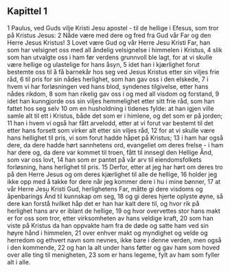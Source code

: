 ## Kapittel 1

1 Paulus, ved Guds vilje Kristi Jesu apostel - til de hellige i Efesus, som tror på Kristus Jesus:
2 Nåde være med dere og fred fra Gud vår Far og den Herre Jesus Kristus!
3 Lovet være Gud og vår Herre Jesu Kristi Far, han som har velsignet oss med all åndelig velsignelse i himmelen i Kristus,
4 slik som han utvalgte oss i ham før verdens grunnvoll ble lagt, for at vi skulle være hellige og ulastelige for hans åsyn,
5 idet han i kjærlighet forut bestemte oss til å få barnekår hos seg ved Jesus Kristus etter sin viljes frie råd,
6 til pris for sin nådes herlighet, som han gav oss i den elskede,
7 i hvem vi har forløsningen ved hans blod, syndenes tilgivelse, etter hans nådes rikdom,
8 som han rikelig gav oss i og med all visdom og forstand,
9 idet han kunngjorde oss sin viljes hemmelighet etter sitt frie råd, som han fattet hos seg selv
10 om en husholdning i tidenes fylde: at han igjen ville samle alt til ett i Kristus, både det som er i himlene, og det som er på jorden;
11 han i hvem vi også har fått arvelodd, etter at vi forut var bestemt til det etter hans forsett som virker alt etter sin viljes råd,
12 for at vi skulle være hans hellighet til pris, vi som forut hadde håpet på Kristus;
13 i ham har også dere, da dere hadde hørt sannhetens ord, evangeliet om deres frelse - i ham har dere og, da dere var kommet til troen, fått til innsegl den Hellige Ånd, som var oss lovt,
14 han som er pantet på vår arv til eiendomsfolkets forløsning, hans herlighet til pris.
15 Derfor, etter at jeg har hørt om deres tro på den Herre Jesus og om deres kjærlighet til alle de hellige,
16 holder jeg ikke opp med å takke for dere når jeg kommer dere i hu i mine bønner,
17 at vår Herre Jesu Kristi Gud, herlighetens Far, måtte gi dere visdoms og åpenbarings Ånd til kunnskap om seg,
18 og gi deres hjerte oplyste øyne, så dere kan forstå hvilket håp det er han har kalt dere til, og hvor rik på herlighet hans arv er iblant de hellige,
19 og hvor overvettes stor hans makt er for oss som tror, etter virksomheten av hans veldige kraft,
20 som han viste på Kristus da han oppvakte ham fra de døde og satte ham ved sin høyre hånd i himmelen,
21 over enhver makt og myndighet og velde og herredom og ethvert navn som nevnes, ikke bare i denne verden, men også i den kommende,
22 og han la alt under hans føtter og gav ham som hoved over alle ting til menigheten,
23 som er hans legeme, fylt av ham som fyller alt i alle.
